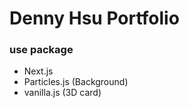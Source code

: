 # Denny Hsu Portfolio

### use package

- Next.js
- Particles.js (Background)
- vanilla.js (3D card)
